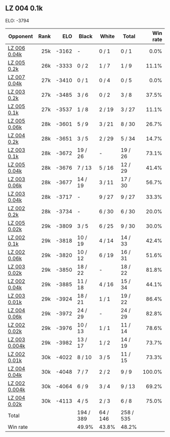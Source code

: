 ## LZ 004 0.1k ##

ELO: -3794

Opponent | Rank | ELO | Black | White | Total | Win rate
---------|-----:|----:|-------|-------|-------|-------:
[LZ 006 0.04k](LZ%20006%200.04k.md) | 25k | -3162 | - | 0 / 1 | 0 / 1 | 0.0%
[LZ 005 0.2k](LZ%20005%200.2k.md) | 26k | -3333 | 0 / 2 | 1 / 7 | 1 / 9 | 11.1%
[LZ 007 0.04k](LZ%20007%200.04k.md) | 27k | -3410 | 0 / 1 | 0 / 4 | 0 / 5 | 0.0%
[LZ 003 0.2k](LZ%20003%200.2k.md) | 27k | -3485 | 3 / 6 | 0 / 2 | 3 / 8 | 37.5%
[LZ 005 0.1k](LZ%20005%200.1k.md) | 27k | -3537 | 1 / 8 | 2 / 19 | 3 / 27 | 11.1%
[LZ 005 0.06k](LZ%20005%200.06k.md) | 28k | -3601 | 5 / 9 | 3 / 21 | 8 / 30 | 26.7%
[LZ 004 0.2k](LZ%20004%200.2k.md) | 28k | -3651 | 3 / 5 | 2 / 29 | 5 / 34 | 14.7%
[LZ 003 0.1k](LZ%20003%200.1k.md) | 28k | -3672 | 19 / 26 | - | 19 / 26 | 73.1%
[LZ 005 0.04k](LZ%20005%200.04k.md) | 28k | -3676 | 7 / 13 | 5 / 16 | 12 / 29 | 41.4%
[LZ 003 0.06k](LZ%20003%200.06k.md) | 28k | -3677 | 14 / 19 | 3 / 11 | 17 / 30 | 56.7%
[LZ 003 0.04k](LZ%20003%200.04k.md) | 28k | -3717 | - | 9 / 27 | 9 / 27 | 33.3%
[LZ 002 0.2k](LZ%20002%200.2k.md) | 28k | -3734 | - | 6 / 30 | 6 / 30 | 20.0%
[LZ 005 0.02k](LZ%20005%200.02k.md) | 29k | -3809 | 3 / 5 | 6 / 25 | 9 / 30 | 30.0%
[LZ 002 0.1k](LZ%20002%200.1k.md) | 29k | -3818 | 10 / 19 | 4 / 14 | 14 / 33 | 42.4%
[LZ 002 0.06k](LZ%20002%200.06k.md) | 29k | -3820 | 10 / 12 | 6 / 19 | 16 / 31 | 51.6%
[LZ 003 0.02k](LZ%20003%200.02k.md) | 29k | -3850 | 18 / 22 | - | 18 / 22 | 81.8%
[LZ 002 0.04k](LZ%20002%200.04k.md) | 29k | -3885 | 11 / 18 | 4 / 16 | 15 / 34 | 44.1%
[LZ 003 0.01k](LZ%20003%200.01k.md) | 29k | -3924 | 18 / 21 | 1 / 1 | 19 / 22 | 86.4%
[LZ 004 0.06k](LZ%20004%200.06k.md) | 29k | -3972 | 24 / 29 | - | 24 / 29 | 82.8%
[LZ 002 0.02k](LZ%20002%200.02k.md) | 29k | -3976 | 10 / 13 | 1 / 1 | 11 / 14 | 78.6%
[LZ 003 0.004k](LZ%20003%200.004k.md) | 29k | -3982 | 13 / 17 | 1 / 2 | 14 / 19 | 73.7%
[LZ 002 0.01k](LZ%20002%200.01k.md) | 30k | -4022 | 8 / 10 | 3 / 5 | 11 / 15 | 73.3%
[LZ 004 0.04k](LZ%20004%200.04k.md) | 30k | -4048 | 7 / 7 | 2 / 2 | 9 / 9 | 100.0%
[LZ 002 0.004k](LZ%20002%200.004k.md) | 30k | -4064 | 6 / 9 | 3 / 4 | 9 / 13 | 69.2%
[LZ 004 0.02k](LZ%20004%200.02k.md) | 30k | -4113 | 4 / 5 | 2 / 3 | 6 / 8 | 75.0%
Total | | | 194 / 389 | 64 / 146 | 258 / 535 | 
Win rate| | | 49.9% | 43.8% | 48.2% | 
